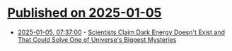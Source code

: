 # [Published on 2025-01-05](index.md)

* [2025-01-05, 07:37:00](https://soylentnews.org/article.pl?sid=25/01/04/159246&from=rss) - [Scientists Claim Dark Energy Doesn't Exist and That Could Solve One of Universe's Biggest Mysteries](https://soylentnews.org/article.pl?sid=25/01/04/159246&from=rss)
